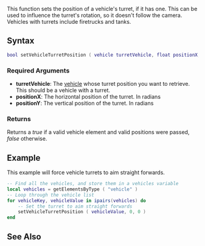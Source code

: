 This function sets the position of a vehicle's turret, if it has one. This can be used to influence the turret's rotation, so it doesn't follow the camera. Vehicles with turrets include firetrucks and tanks.

Syntax
------

``` lua
bool setVehicleTurretPosition ( vehicle turretVehicle, float positionX, float positionY )
```

### Required Arguments

-   **turretVehicle**: The [vehicle](/docs/vehicle.md "wikilink") whose turret position you want to retrieve. This should be a vehicle with a turret.
-   **positionX**: The horizontal position of the turret. In radians
-   **positionY**: The vertical position of the turret. In radians

### Returns

Returns a *true* if a valid vehicle element and valid positions were passed, *false* otherwise.

Example
-------

This example will force vehicle turrets to aim straight forwards.

``` lua
-- Find all the vehicles, and store them in a vehicles variable
local vehicles = getElementsByType ( "vehicle" )
-- Loop through the vehicle list
for vehicleKey, vehicleValue in ipairs(vehicles) do
    -- Set the turret to aim straight forwards
    setVehicleTurretPosition ( vehicleValue, 0, 0 )
end
```

See Also
--------
